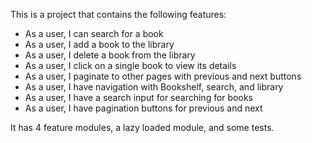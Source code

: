 This is a project that contains the following features: 

- As a user, I can search for a book
- As a user, I add a book to the library 
- As a user, I delete a book from the library
- As a user, I click on a single book to view its details 
- As a user, I paginate to other pages with previous and next buttons
- As a user, I have navigation with Bookshelf, search, and library
- As a user, I have a search input for searching for books
- As a user, I have pagination buttons for previous and next

It has 4 feature modules, a lazy loaded module, and some tests.
